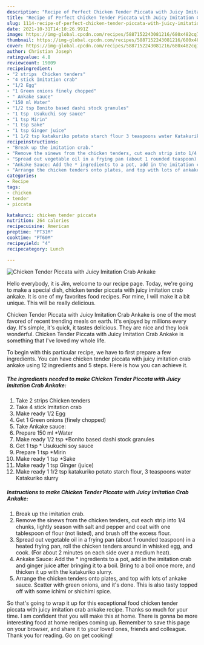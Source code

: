```yaml
---
description: "Recipe of Perfect Chicken Tender Piccata with Juicy Imitation Crab Ankake"
title: "Recipe of Perfect Chicken Tender Piccata with Juicy Imitation Crab Ankake"
slug: 1114-recipe-of-perfect-chicken-tender-piccata-with-juicy-imitation-crab-ankake
date: 2021-10-31T14:10:26.991Z
image: https://img-global.cpcdn.com/recipes/5887152243081216/680x482cq70/chicken-tender-piccata-with-juicy-imitation-crab-ankake-recipe-main-photo.jpg
thumbnail: https://img-global.cpcdn.com/recipes/5887152243081216/680x482cq70/chicken-tender-piccata-with-juicy-imitation-crab-ankake-recipe-main-photo.jpg
cover: https://img-global.cpcdn.com/recipes/5887152243081216/680x482cq70/chicken-tender-piccata-with-juicy-imitation-crab-ankake-recipe-main-photo.jpg
author: Christian Joseph
ratingvalue: 4.8
reviewcount: 19809
recipeingredient:
- "2 strips  Chicken tenders"
- "4 stick Imitation crab"
- "1/2 Egg"
- "1 Green onions finely chopped"
- " Ankake sauce"
- "150 ml Water"
- "1/2 tsp Bonito based dashi stock granules"
- "1 tsp  Usukuchi soy sauce"
- "1 tsp Mirin"
- "1 tsp Sake"
- "1 tsp Ginger juice"
- "1 1/2 tsp katakuriko potato starch flour 3 teaspoons water Katakuriko slurry"
recipeinstructions:
- "Break up the imitation crab."
- "Remove the sinews from the chicken tenders, cut each strip into 1/4 chunks, lightly season with salt and pepper and coat with one tablespoon of flour (not listed), and brush off the excess flour."
- "Spread out vegetable oil in a frying pan (about 1 rounded teaspoon) in a heated frying pan, roll the chicken tenders around in whisked egg, and cook. (For about 2 minutes on each side over a medium heat)."
- "Ankake Sauce: Add the * ingredients to a pot, add in the imitation crab and ginger juice after bringing it to a boil. Bring to a boil once more, and thicken it up with the katakuriko slurry."
- "Arrange the chicken tenders onto plates, and top with lots of ankake sauce. Scatter with green onions, and it&#39;s done. This is also tasty topped off with some ichimi or shichimi spice."
categories:
- Recipe
tags:
- chicken
- tender
- piccata

katakunci: chicken tender piccata 
nutrition: 264 calories
recipecuisine: American
preptime: "PT31M"
cooktime: "PT60M"
recipeyield: "4"
recipecategory: Lunch

---
```



![Chicken Tender Piccata with Juicy Imitation Crab Ankake](https://img-global.cpcdn.com/recipes/5887152243081216/680x482cq70/chicken-tender-piccata-with-juicy-imitation-crab-ankake-recipe-main-photo.jpg)

Hello everybody, it is Jim, welcome to our recipe page. Today, we're going to make a special dish, chicken tender piccata with juicy imitation crab ankake. It is one of my favorites food recipes. For mine, I will make it a bit unique. This will be really delicious.



Chicken Tender Piccata with Juicy Imitation Crab Ankake is one of the most favored of recent trending meals on earth. It's enjoyed by millions every day. It's simple, it's quick, it tastes delicious. They are nice and they look wonderful. Chicken Tender Piccata with Juicy Imitation Crab Ankake is something that I've loved my whole life.


To begin with this particular recipe, we have to first prepare a few ingredients. You can have chicken tender piccata with juicy imitation crab ankake using 12 ingredients and 5 steps. Here is how you can achieve it.

<!--inarticleads1-->

##### The ingredients needed to make Chicken Tender Piccata with Juicy Imitation Crab Ankake:

1. Take 2 strips  Chicken tenders
1. Take 4 stick Imitation crab
1. Make ready 1/2 Egg
1. Get 1 Green onions (finely chopped)
1. Take  Ankake sauce:
1. Prepare 150 ml *Water
1. Make ready 1/2 tsp *Bonito based dashi stock granules
1. Get 1 tsp * Usukuchi soy sauce
1. Prepare 1 tsp *Mirin
1. Make ready 1 tsp *Sake
1. Make ready 1 tsp Ginger (juice)
1. Make ready 1 1/2 tsp katakuriko potato starch flour, 3 teaspoons water Katakuriko slurry




<!--inarticleads2-->

##### Instructions to make Chicken Tender Piccata with Juicy Imitation Crab Ankake:

1. Break up the imitation crab.
1. Remove the sinews from the chicken tenders, cut each strip into 1/4 chunks, lightly season with salt and pepper and coat with one tablespoon of flour (not listed), and brush off the excess flour.
1. Spread out vegetable oil in a frying pan (about 1 rounded teaspoon) in a heated frying pan, roll the chicken tenders around in whisked egg, and cook. (For about 2 minutes on each side over a medium heat).
1. Ankake Sauce: Add the * ingredients to a pot, add in the imitation crab and ginger juice after bringing it to a boil. Bring to a boil once more, and thicken it up with the katakuriko slurry.
1. Arrange the chicken tenders onto plates, and top with lots of ankake sauce. Scatter with green onions, and it&#39;s done. This is also tasty topped off with some ichimi or shichimi spice.




So that's going to wrap it up for this exceptional food chicken tender piccata with juicy imitation crab ankake recipe. Thanks so much for your time. I am confident that you will make this at home. There is gonna be more interesting food at home recipes coming up. Remember to save this page on your browser, and share it to your loved ones, friends and colleague. Thank you for reading. Go on get cooking!
